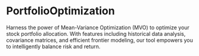 # PortfolioOptimization
Harness the power of Mean-Variance Optimization (MVO) to optimize your stock portfolio allocation. With features including historical data analysis, covariance matrices, and efficient frontier modeling, our tool empowers you to intelligently balance risk and return.
